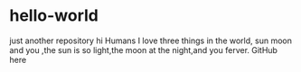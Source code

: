 # hello-world
just another repository
hi Humans
I love three things in the world, sun moon and you ,the sun is so light,the moon at the night,and you ferver.
GitHub here
